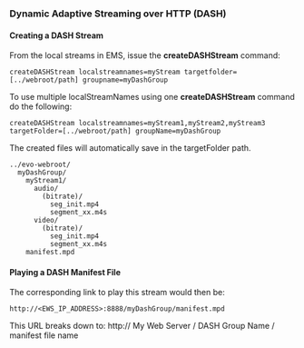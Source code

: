 ### Dynamic Adaptive Streaming over HTTP (DASH)

#### Creating a DASH Stream

From the local streams in EMS, issue the **createDASHStream** command:

    createDASHStream localstreamnames=myStream targetfolder=[../webroot/path] groupname=myDashGroup

To use multiple localStreamNames using one **createDASHStream** command do the following:

    createDASHStream localstreamnames=myStream1,myStream2,myStream3 targetFolder=[../webroot/path] groupName=myDashGroup

The created files will automatically save in the targetFolder path.

    ../evo-webroot/
      myDashGroup/
        myStream1/
          audio/
            (bitrate)/
              seg_init.mp4
              segment_xx.m4s
          video/
            (bitrate)/
              seg_init.mp4
              segment_xx.m4s
        manifest.mpd

#### Playing a DASH Manifest File

The corresponding link to play this stream would then be:

    http://<EWS_IP_ADDRESS>:8888/myDashGroup/manifest.mpd

This URL breaks down to: http:// My Web Server / DASH Group Name / manifest file name

